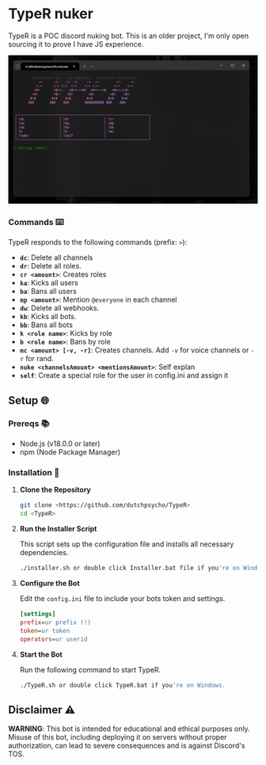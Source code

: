 # TypeR nuker

TypeR is a POC discord nuking bot. This is an older project, I'm only open sourcing it to prove I have JS experience.

![Showcase Photo](./Images/devenv.png)

### Commands ⌨️

TypeR responds to the following commands (prefix: `>`):

- **`dc`**: Delete all channels
- **`dr`**: Delete all roles.
- **`cr <amount>`**: Creates roles
- **`ka`**: Kicks all users
- **`ba`**: Bans all users
- **`mp <amount>`**: Mention `@everyone` in each channel
- **`dw`**: Delete all webhooks.
- **`kb`**: Kicks all bots.
- **`bb`**: Bans all bots
- **`k <role name>`**: Kicks by role
- **`b <role name>`**: Bans by role
- **`mc <amount> [-v, -r]`**: Creates channels. Add `-v` for voice channels or `-r` for rand.
- **`nuke <channelsAmount> <mentionsAmount>`**: Self explan
- **`self`**: Create a special role for the user in config.ini and assign it

## Setup 🌐

### Prereqs 📚

- Node.js (v18.0.0 or later)
- npm (Node Package Manager)

### Installation 📂

1. **Clone the Repository**

   ```sh
   git clone <https://github.com/dutchpsycho/TypeR>
   cd <TypeR>
   ```

2. **Run the Installer Script**

   This script sets up the configuration file and installs all necessary dependencies.

   ```sh
   ./installer.sh or double click Installer.bat file if you're on Windows.
   ```

3. **Configure the Bot**

   Edit the `config.ini` file to include your bots token and settings.

   ```ini
   [settings]
   prefix=ur prefix (!)
   token=ur token
   operators=ur userid
   ```

4. **Start the Bot**

   Run the following command to start TypeR.

   ```sh
   ./TypeR.sh or double click TypeR.bat if you're on Windows.
   ```

## Disclaimer ⚠️

**WARNING**: This bot is intended for educational and ethical purposes only. Misuse of this bot, including deploying it on servers without proper authorization, can lead to severe consequences and is against Discord's TOS.
